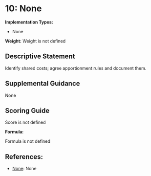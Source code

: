 # 10: None

**Implementation Types:**

- None

**Weight:** Weight is not defined

## Descriptive Statement

Identify shared costs; agree apportionment rules and document them.

## Supplemental Guidance

None

## Scoring Guide

Score is not defined

**Formula:**

Formula is not defined

## References:

- [None](None): None
